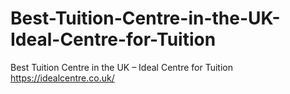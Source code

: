 # Best-Tuition-Centre-in-the-UK-Ideal-Centre-for-Tuition
Best Tuition Centre in the UK – Ideal Centre for Tuition https://idealcentre.co.uk/
